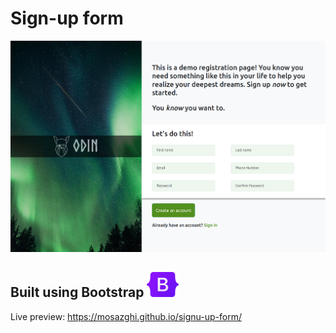 # Sign-up form

![Signup Form](github/page.png)

## Built using Bootstrap <img src="github/Bootstrap_logo.svg.png" alt="Signup Form" style="width: 10%; height: 50%;">


Live preview: https://mosazghi.github.io/signu-up-form/
